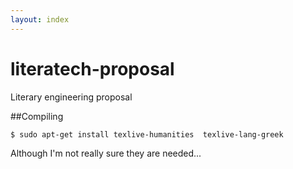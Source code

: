 ```yaml
---
layout: index
---
```


literatech-proposal
===================

Literary engineering proposal

##Compiling

```
$ sudo apt-get install texlive-humanities  texlive-lang-greek
```

Although I'm not really sure they are needed...

